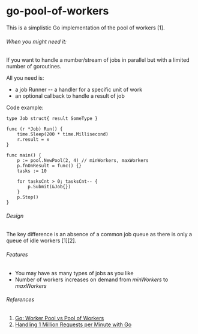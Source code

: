 # go-pool-of-workers

This is a simplistic Go implementation of the pool of workers [1].

###### When you might need it:
If you want to handle a number/stream of jobs in parallel but with a limited number of goroutines.

All you need is:
 * a job Runner -- a handler for a specific unit of work
 * an optional callback to handle a result of job 

Code example:

    type Job struct{ result SomeType }
    
    func (r *Job) Run() {
        time.Sleep(200 * time.Millisecond)
        r.result = x
    }
    
    func main() {
        p := pool.NewPool(2, 4) // minWorkers, maxWorkers
        p.fnOnResult = func() {}
        tasks := 10
    
        for tasksCnt > 0; tasksCnt-- {
            p.Submit(&Job{})
        }
        p.Stop()
    }


###### Design
The key difference is an absence of a common job queue as there is only a queue of idle workers [1][2].

###### Features
* You may have as many types of jobs as you like
* Number of workers increases on demand from *minWorkers* to *maxWorkers*  

###### References
1. [Go: Worker Pool vs Pool of Workers](https://medium.com/@hau12a1/go-worker-pool-vs-pool-of-workers-b7c0598b4a67)
2. [Handling 1 Million Requests per Minute with Go](http://marcio.io/2015/07/handling-1-million-requests-per-minute-with-golang/)
